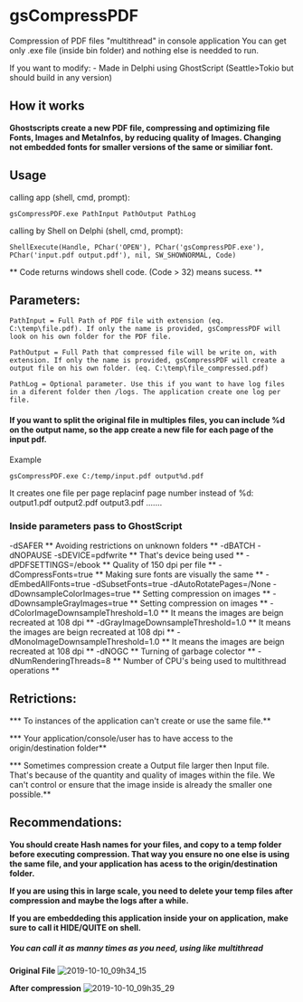 # gsCompressPDF
Compression of PDF files "multithread" in console application 
You can get only .exe file (inside bin folder) and nothing else is needded to run.

If you want to modify:
	- Made in Delphi using GhostScript (Seattle>Tokio but should build in any version) 

## How it works

**Ghostscripts create a new PDF file, compressing and optimizing file Fonts, Images and MetaInfos, by reducing quality of Images. Changing not embedded fonts for smaller versions of the same or similiar font.**

## Usage


calling app (shell, cmd, prompt):

```
gsCompressPDF.exe PathInput PathOutput PathLog
```

calling by Shell on Delphi (shell, cmd, prompt):

```
ShellExecute(Handle, PChar('OPEN'), PChar('gsCompressPDF.exe'), PChar('input.pdf output.pdf'), nil, SW_SHOWNORMAL, Code)
```

** Code returns windows shell code. (Code > 32) means sucess. **

## Parameters:

	PathInput = Full Path of PDF file with extension (eq. C:\temp\file.pdf). If only the name is provided, gsCompressPDF will look on his own folder for the PDF file.
	
	PathOutput = Full Path that compressed file will be write on, with extension. If only the name is provided, gsCompressPDF will create a output file on his own folder. (eq. C:\temp\file_compressed.pdf)

	PathLog = Optional parameter. Use this if you want to have log files in a diferent folder then /logs. The application create one log per file.
	
#### If you want to split the original file in multiples files, you can include %d on the output name, so the app create a new file for each page of the input pdf. 

 Example 
```
gsCompressPDF.exe C:/temp/input.pdf output%d.pdf
```
It creates one file per page replacinf page number instead of %d:
output1.pdf
output2.pdf
output3.pdf
.......

### Inside parameters pass to GhostScript

  -dSAFER															** Avoiding restrictions on unknown folders **
  -dBATCH
  -dNOPAUSE
  -sDEVICE=pdfwrite										** That's device being used **
  -dPDFSETTINGS=/ebook								** Quality of 150 dpi per file **
  -dCompressFonts=true								** Making sure fonts are visually the same **
  -dEmbedAllFonts=true
  -dSubsetFonts=true
  -dAutoRotatePages=/None
  -dDownsampleColorImages=true				** Setting compression on images **
  -dDownsampleGrayImages=true					** Setting compression on images **
  -dColorImageDownsampleThreshold=1.0	** It means the images are beign recreated at 108 dpi **
  -dGrayImageDownsampleThreshold=1.0	** It means the images are beign recreated at 108 dpi **
  -dMonoImageDownsampleThreshold=1.0	** It means the images are beign recreated at 108 dpi **
  -dNOGC															** Turning of garbage colector **
  -dNumRenderingThreads=8							** Number of CPU's being used to multithread operations **

## Retrictions:

*** To instances of the application can't create or use the same file.**
	
*** Your application/console/user has to have access to the origin/destination folder**

*** Sometimes compression create a Output file larger then Input file. That's because of the quantity and quality of images within the file. We can't control or ensure that the image inside is already the smaller one possible.**

## Recommendations:
	
**You should create Hash names for your files, and copy to a temp folder before executing compression. That way you ensure no one else is using the same file, and your application has acess to the origin/destination folder.**

**If you are using this in large scale, you need to delete your temp files after compression and maybe the logs after a while.**

**If you are embeddeding this application inside your on application, make sure to call it HIDE/QUITE on shell.**



##### You can call it as manny times as you need, using like multithread

**Original File**
![2019-10-10_09h34_15](/uploads/4c811a012b98621cd309075ec9eb1f74/2019-10-10_09h34_15.png)


**After compression**
![2019-10-10_09h35_29](/uploads/83abedc084210cc2ef19567819c4d85e/2019-10-10_09h35_29.png)
